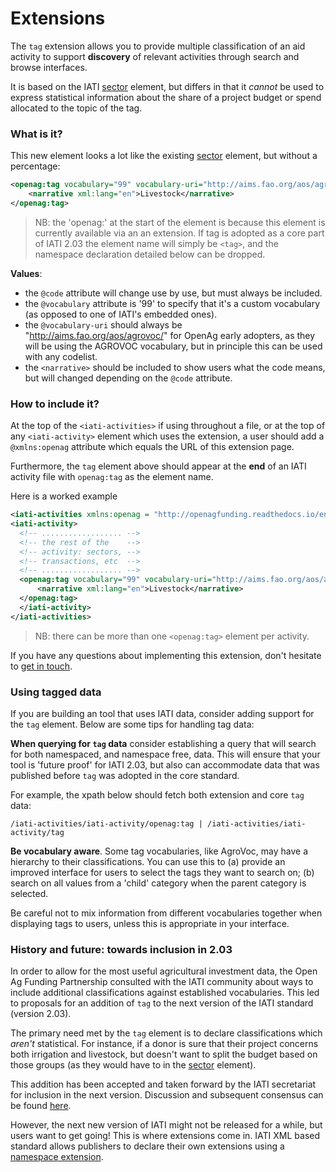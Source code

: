 # Extensions

The `tag` extension allows you to provide multiple classification of an aid activity to support **discovery** of relevant activities through search and browse interfaces. 

It is based on the IATI [sector](http://iatistandard.org/202/activity-standard/iati-activities/iati-activity/sector/) element, but differs in that it _cannot_ be used to express statistical information about the share of a project budget or spend allocated to the topic of the tag. 

### What is it?

This new element looks a lot like the existing [sector](http://iatistandard.org/202/activity-standard/iati-activities/iati-activity/sector/) element, but without a percentage:

```xml
<openag:tag vocabulary="99" vocabulary-uri="http://aims.fao.org/aos/agrovoc/" code="c_4397">
    <narrative xml:lang="en">Livestock</narrative>
</openag:tag>
```

> NB: the 'openag:' at the start of the element is because this element is currently available via an an extension. If tag is adopted as a core part of IATI 2.03 the element name will simply be `<tag>`, and the namespace declaration detailed below can be dropped. 

**Values**:

* the `@code` attribute will change use by use, but must always be included.
* the `@vocabulary` attribute is '99' to specify that it's a custom vocabulary (as opposed to one of IATI's embedded ones).
* the `@vocabulary-uri` should always be "http://aims.fao.org/aos/agrovoc/" for OpenAg early adopters, as they will be using the AGROVOC vocabulary, but in principle this can be used with any codelist.
* the `<narrative>` should be included to show users what the code means, but will changed depending on the `@code` attribute.

### How to include it?

At the top of the `<iati-activities>` if using throughout a file, or at the top of any `<iati-activity>` element which uses the extension, a user should add a `@xmlns:openag` attribute which equals the URL of this extension page.

Furthermore, the `tag` element above should appear at the **end** of an IATI activity file with `openag:tag` as the element name.

Here is a worked example

```xml
<iati-activities xmlns:openag = "http://openagfunding.readthedocs.io/en/latest/extensions/" version="2.02">
<iati-activity>
  <!-- .................. -->
  <!-- the rest of the    -->
  <!-- activity: sectors, -->
  <!-- transactions, etc  -->
  <!-- .................. -->
  <openag:tag vocabulary="99" vocabulary-uri="http://aims.fao.org/aos/agrovoc/" code="c_4397">
      <narrative xml:lang="en">Livestock</narrative>
  </openag:tag>
  </iati-activity>
</iati-activities>
```

> NB: there can be more than one `<openag:tag>` element per activity.

If you have any questions about implementing this extension, don't hesitate to [get in touch](http://openagfunding.readthedocs.io/en/latest/contact/).

### Using tagged data

If you are building an tool that uses IATI data, consider adding support for the `tag` element. Below are some tips for handling tag data:

**When querying for `tag` data** consider establishing a query that will search for both namespaced, and namespace free, data. This will ensure that your tool is 'future proof' for IATI 2.03, but also can accommodate data that was published before `tag` was adopted in the core standard. 

For example, the xpath below should fetch both extension and core `tag` data:

```xpath
/iati-activities/iati-activity/openag:tag | /iati-activities/iati-activity/tag
```

**Be vocabulary aware**. Some tag vocabularies, like AgroVoc, may have a hierarchy to their classifications. You can use this to (a) provide an improved interface for users to select the tags they want to search on; (b) search on all values from a 'child' category when the parent category is selected.

Be careful not to mix information from different vocabularies together when displaying tags to users, unless this is appropriate in your interface.

### History and future: towards inclusion in 2.03

In order to allow for the most useful agricultural investment data, the Open Ag Funding Partnership consulted with the IATI community about ways to include additional classifications against established vocabularies. This led to proposals for an addition of `tag` to the next version of the IATI standard (version 2.03).

The primary need met by the `tag` element is to declare classifications which _aren't_ statistical. For instance, if a donor is sure that their project concerns both irrigation and livestock, but doesn't want to split the budget based on those groups (as they would have to in the [sector](http://iatistandard.org/202/activity-standard/iati-activities/iati-activity/sector/) element).

This addition has been accepted and taken forward by the IATI secretariat for inclusion in the next version. Discussion and subsequent consensus can be found [here](discuss_link).

However, the next new version of IATI might not be released for a while, but users want to get going!  This is where extensions come in. IATI XML based standard allows publishers to declare their own extensions using a [namespace extension](http://iatistandard.org/202/namespaces-extensions/).


